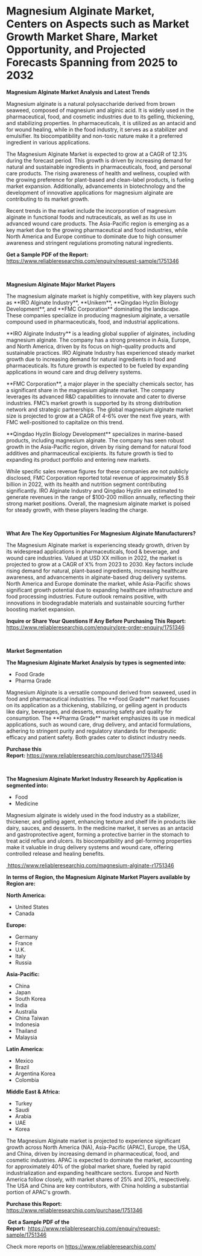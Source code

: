 <p><h1>Magnesium Alginate Market, Centers on Aspects such as Market Growth Market Share, Market Opportunity, and Projected Forecasts Spanning from 2025 to 2032</h1></p><p><strong>Magnesium Alginate Market Analysis and Latest Trends</strong></p>
<p><p>Magnesium alginate is a natural polysaccharide derived from brown seaweed, composed of magnesium and alginic acid. It is widely used in the pharmaceutical, food, and cosmetic industries due to its gelling, thickening, and stabilizing properties. In pharmaceuticals, it is utilized as an antacid and for wound healing, while in the food industry, it serves as a stabilizer and emulsifier. Its biocompatibility and non-toxic nature make it a preferred ingredient in various applications.</p><p>The Magnesium Alginate Market is expected to grow at a CAGR of 12.3% during the forecast period. This growth is driven by increasing demand for natural and sustainable ingredients in pharmaceuticals, food, and personal care products. The rising awareness of health and wellness, coupled with the growing preference for plant-based and clean-label products, is fueling market expansion. Additionally, advancements in biotechnology and the development of innovative applications for magnesium alginate are contributing to its market growth.</p><p>Recent trends in the market include the incorporation of magnesium alginate in functional foods and nutraceuticals, as well as its use in advanced wound care products. The Asia-Pacific region is emerging as a key market due to the growing pharmaceutical and food industries, while North America and Europe continue to dominate due to high consumer awareness and stringent regulations promoting natural ingredients.</p></p>
<p><strong>Get a Sample PDF of the Report:&nbsp;</strong> <a href="https://www.reliableresearchiq.com/enquiry/request-sample/1751346?utm_campaign=2132&utm_medium=2&utm_source=Github&utm_content=ia&utm_term=26012025&utm_id=magnesium-alginate">https://www.reliableresearchiq.com/enquiry/request-sample/1751346</a></p>
<p>&nbsp;</p>
<p><strong>Magnesium Alginate Major Market Players</strong></p>
<p><p>The magnesium alginate market is highly competitive, with key players such as **IRO Alginate Industry**, **Unikem**, **Qingdao Hyzlin Biology Development**, and **FMC Corporation** dominating the landscape. These companies specialize in producing magnesium alginate, a versatile compound used in pharmaceuticals, food, and industrial applications.</p><p>**IRO Alginate Industry** is a leading global supplier of alginates, including magnesium alginate. The company has a strong presence in Asia, Europe, and North America, driven by its focus on high-quality products and sustainable practices. IRO Alginate Industry has experienced steady market growth due to increasing demand for natural ingredients in food and pharmaceuticals. Its future growth is expected to be fueled by expanding applications in wound care and drug delivery systems.</p><p>**FMC Corporation**, a major player in the specialty chemicals sector, has a significant share in the magnesium alginate market. The company leverages its advanced R&D capabilities to innovate and cater to diverse industries. FMC’s market growth is supported by its strong distribution network and strategic partnerships. The global magnesium alginate market size is projected to grow at a CAGR of 4-6% over the next five years, with FMC well-positioned to capitalize on this trend.</p><p>**Qingdao Hyzlin Biology Development** specializes in marine-based products, including magnesium alginate. The company has seen robust growth in the Asia-Pacific region, driven by rising demand for natural food additives and pharmaceutical excipients. Its future growth is tied to expanding its product portfolio and entering new markets.</p><p>While specific sales revenue figures for these companies are not publicly disclosed, FMC Corporation reported total revenue of approximately $5.8 billion in 2022, with its health and nutrition segment contributing significantly. IRO Alginate Industry and Qingdao Hyzlin are estimated to generate revenues in the range of $100-200 million annually, reflecting their strong market positions. Overall, the magnesium alginate market is poised for steady growth, with these players leading the charge.</p></p>
<p>&nbsp;</p>
<p><strong>What Are The Key Opportunities For Magnesium Alginate Manufacturers?</strong></p>
<p><p>The Magnesium Alginate market is experiencing steady growth, driven by its widespread applications in pharmaceuticals, food & beverage, and wound care industries. Valued at USD XX million in 2022, the market is projected to grow at a CAGR of X% from 2023 to 2030. Key factors include rising demand for natural, plant-based ingredients, increasing healthcare awareness, and advancements in alginate-based drug delivery systems. North America and Europe dominate the market, while Asia-Pacific shows significant growth potential due to expanding healthcare infrastructure and food processing industries. Future outlook remains positive, with innovations in biodegradable materials and sustainable sourcing further boosting market expansion.</p></p>
<p><strong>Inquire or Share Your Questions If Any Before Purchasing This Report:</strong> <a href="https://www.reliableresearchiq.com/enquiry/pre-order-enquiry/1751346?utm_campaign=2132&utm_medium=2&utm_source=Github&utm_content=ia&utm_term=26012025&utm_id=magnesium-alginate">https://www.reliableresearchiq.com/enquiry/pre-order-enquiry/1751346</a></p>
<p>&nbsp;</p>
<p><strong>Market Segmentation</strong></p>
<p><strong>The Magnesium Alginate Market Analysis by types is segmented into:</strong></p>
<p><ul><li>Food Grade</li><li>Pharma Grade</li></ul></p>
<p><p>Magnesium Alginate is a versatile compound derived from seaweed, used in food and pharmaceutical industries. The **Food Grade** market focuses on its application as a thickening, stabilizing, or gelling agent in products like dairy, beverages, and desserts, ensuring safety and quality for consumption. The **Pharma Grade** market emphasizes its use in medical applications, such as wound care, drug delivery, and antacid formulations, adhering to stringent purity and regulatory standards for therapeutic efficacy and patient safety. Both grades cater to distinct industry needs.</p></p>
<p><strong>Purchase this Report:&nbsp;</strong><a href="https://www.reliableresearchiq.com/purchase/1751346?utm_campaign=2132&utm_medium=2&utm_source=Github&utm_content=ia&utm_term=26012025&utm_id=magnesium-alginate">https://www.reliableresearchiq.com/purchase/1751346</a></p>
<p>&nbsp;</p>
<p><strong>The Magnesium Alginate Market Industry Research by Application is segmented into:</strong></p>
<p><ul><li>Food</li><li>Medicine</li></ul></p>
<p><p>Magnesium alginate is widely used in the food industry as a stabilizer, thickener, and gelling agent, enhancing texture and shelf life in products like dairy, sauces, and desserts. In the medicine market, it serves as an antacid and gastroprotective agent, forming a protective barrier in the stomach to treat acid reflux and ulcers. Its biocompatibility and gel-forming properties make it valuable in drug delivery systems and wound care, offering controlled release and healing benefits.</p></p>
<p><a href="https://www.reliableresearchiq.com/magnesium-alginate-r1751346?utm_campaign=2132&utm_medium=2&utm_source=Github&utm_content=ia&utm_term=26012025&utm_id=magnesium-alginate">&nbsp;https://www.reliableresearchiq.com/magnesium-alginate-r1751346</a></p>
<p><strong>In terms of Region, the Magnesium Alginate Market Players available by Region are:</strong></p>
<p>
    <p> <strong> North America: </strong>
        <ul>
            <li>United States</li>
            <li>Canada</li>
        </ul>
        </p> 
    <p> <strong> Europe: </strong>
        <ul>
            <li>Germany</li>
            <li>France</li>
            <li>U.K.</li>
            <li>Italy</li>
            <li>Russia</li>
        </ul>
        </p> 
    <p> <strong> Asia-Pacific: </strong>
        <ul>
            <li>China</li>
            <li>Japan</li>
            <li>South Korea</li>
            <li>India</li>
            <li>Australia</li>
            <li>China Taiwan</li>
            <li>Indonesia</li>
            <li>Thailand</li>
            <li>Malaysia</li>
        </ul>
        </p> 
    <p> <strong> Latin America: </strong>
        <ul>
            <li>Mexico</li>
            <li>Brazil</li>
            <li>Argentina Korea</li>
            <li>Colombia</li>
        </ul>
        </p> 
    <p> <strong> Middle East & Africa: </strong>
        <ul>
            <li>Turkey</li>
            <li>Saudi</li>
            <li>Arabia</li>
            <li>UAE</li>
            <li>Korea</li>
        </ul>
    </p>
    </p>
<p><p>The Magnesium Alginate market is projected to experience significant growth across North America (NA), Asia-Pacific (APAC), Europe, the USA, and China, driven by increasing demand in pharmaceutical, food, and cosmetic industries. APAC is expected to dominate the market, accounting for approximately 40% of the global market share, fueled by rapid industrialization and expanding healthcare sectors. Europe and North America follow closely, with market shares of 25% and 20%, respectively. The USA and China are key contributors, with China holding a substantial portion of APAC's growth.</p></p>
<p><strong>Purchase this Report: </strong><a href="https://www.reliableresearchiq.com/purchase/1751346?utm_campaign=2132&utm_medium=2&utm_source=Github&utm_content=ia&utm_term=26012025&utm_id=magnesium-alginate">https://www.reliableresearchiq.com/purchase/1751346</a></p>
<p>&nbsp;<strong>Get a Sample PDF of the Report:&nbsp;&nbsp;</strong><a href="https://www.reliableresearchiq.com/enquiry/request-sample/1751346?utm_campaign=2132&utm_medium=2&utm_source=Github&utm_content=ia&utm_term=26012025&utm_id=magnesium-alginate">https://www.reliableresearchiq.com/enquiry/request-sample/1751346</a></p>
<p><strong></strong></p>
<p>Check more reports on <a href="https://www.reliableresearchiq.com/?utm_campaign=2132&utm_medium=2&utm_source=Github&utm_content=ia&utm_term=26012025&utm_id=magnesium-alginate">https://www.reliableresearchiq.com/</a></p>